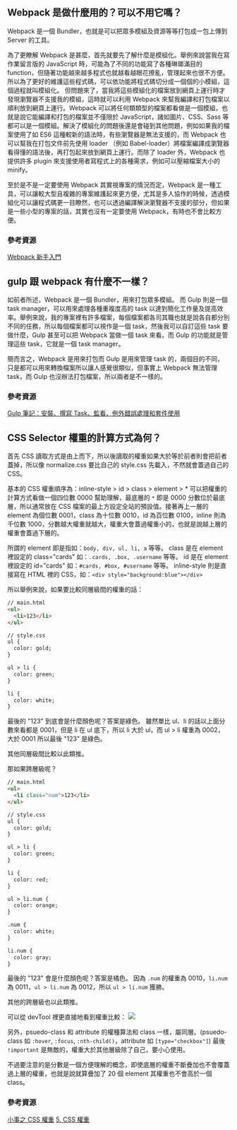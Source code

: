 ## Webpack 是做什麼用的？可以不用它嗎？
Webpack 是一個 Bundler，也就是可以把眾多模組及資源等等打包成一包上傳到 Server 的工具。

為了更瞭解 Webpack 是甚麼，首先就要先了解什麼是模組化。舉例來說當我在寫作業留言版的 JavaScript 時，可能為了不同的功能寫了各種琳瑯滿目的 function，但隨著功能越來越多程式也就越看越眼花撩亂，管理起來也很不方便。所以為了更好的維護這些程式碼，可以依功能將程式碼切分成一個個的小模組，這個過程就叫模組化。
但問題來了，當我將這些模組化的檔案放到網頁上運行時才發現瀏覽器不支援我的模組，這時就可以利用 Webpack 來幫我編譯和打包檔案以順利放到網頁上運行。Webpack 可以將任何類類型的檔案都看做是一個模組，也就是說它能編譯和打包的檔案並不僅限於 JavaScript，諸如圖片、CSS、Sass 等都可以是一個模組。解決了模組化的問題後還是會碰到其他問題，例如如果我的檔案使用了如 ES6 這種較新的語法時，有些瀏覽器是無法支援的，而 Webpack 也可以幫我在打包文件前先使用 loader （例如 Babel-loader）將檔案編譯成瀏覽器看得懂的語法後，再打包起來放到網頁上運行。而除了 loader 外，Webpack 也提供許多 plugin 來支援使用者寫程式上的各種需求，例如可以壓縮檔案大小的 minify。

至於是不是一定要使用 Webpack 其實視專案的情況而定，Webpack 是一種工具，可以讓較大型且複雜的專案維護起來更方便，尤其是多人協作的時候，透過模組化可以讓程式碼更一目瞭然，也可以透過編譯解決瀏覽器不支援的部分，但如果是一些小型的專案的話，其實也沒有一定要使用 Webpack，有時也不會比較方便。

### 參考資源
[Webpack 新手入門](https://tw.alphacamp.co/blog/webpack-introduction)


## gulp 跟 webpack 有什麼不一樣？
如前者所述，Webpack 是一個 Bundler，用來打包眾多模組。
而 Gulp 則是一個 task manager，可以用來處理各種重複度高的 task 以達到簡化工作量及提高效率。舉例來說，我的專案裡有許多檔案，每個檔案都各司其職也就是說各自都分別不同的任務，所以每個檔案都可以視作是一個 task，然後我可以自訂這些 task 要做什麼，Gulp 甚至可以把 Webpack 當做一個 task 來看。而 Gulp 的功能就是管理這些 task，它就是一個 task manager。

簡而言之，Webpack 是用來打包而 Gulp 是用來管理 task 的，兩個目的不同，只是都可以用來轉換檔案所以讓人感覺很類似，但事實上 Webpack 無法管理 task，而 Gulp 也沒辦法打包檔案，所以兩者是不一樣的。

### 參考資源
[Gulp 筆記：安裝、撰寫 Task、監看、例外錯誤處理和套件使用](https://cythilya.github.io/2016/08/20/gulp/)

## CSS Selector 權重的計算方式為何？
首先 CSS 讀取方式是由上而下，所以後讀取的權重如果大於等於前者則會把前者蓋掉，所以像 normalize.css 要比自己的 style.css 先載入，不然就會蓋過自己的 CSS。

基本的 CSS 權重順序為：inline-style > id > class > element > *
可以把權重的計算方式看做一個四位數 0000 幫助理解，最底層的 `*` 即是 0000 分數位於最底層，所以通常放在 CSS 檔案的最上方設定全站的預設值。接著再上一層的 element 為個位數 0001，class 為十位數 0010，id 為百位數 0100，inline 則為千位數 1000，分數越大權重就越大，權重大會蓋過權重小的，也就是說越上層的權重會蓋過下層的。

所謂的 element 即是指如：`body, div, ul, li, a` 等等。
class 是在 element 裡設定的 class="cards" 如：`.cards, .box, .username` 等等。
id 是在 element 裡設定的 id="cards" 如：`#cards, #box, #username` 等等。
inline-style 則是直接寫在 HTML 裡的 CSS，如：`<div style="background:blue"></div>`

所以舉例來說，如果要比較同層級間的權重的話：
```html
// main.html
<ul>
  <li>123</li>
</ul>

// style.css
ul {
  color: gold;
}

ul > li {
  color: green;
}

li {
  color: white;
}
```
最後的 "123" 到底會是什麼顏色呢？答案是綠色。
雖然單比 ul、li 的話以上面分數來看都是 0001，但是 li 在 ul 底下，所以 li 大於 ul，而 ul > li 權重為 0002，大於 0001 所以最後 "123" 是綠色。

其他同層級間比較以此類推。

那如果跨層級呢？
```html
// main.html
<ul>
  <li class="num">123</li>
</ul>

// style.css
ul {
  color: gold;
}

ul > li {
  color: green;
}

li {
  color: red;
}

ul > li.num {
  color: orange;
}

.num {
  color: white;
}

li.num {
  color: gray;
}
```
最後的 "123" 會是什麼顏色呢？答案是橘色。
因為 `.num` 的權重為 0010，`li.num` 為 0011，`ul > li.num` 為 0012，所以 `ul > li.num` 獲勝。

其他的跨層級也以此類推。

可以從 devTool 裡更直接地看到權重比較：
![](https://i.imgur.com/rPBoJB3.png)

另外，psuedo-class 和 attribute 的權種算法和 class 一樣，屬同層。(psuedo-class 如 `:hover`, `:focus`, `:nth-child()`，attribute 如 `[type="checkbox"]`)
最後 `!important` 是無敵的，權重大於其他層級除了自己，要小心使用。

不過要注意的是分數是一個方便理解的概念，即使底層的權重不斷疊加也不會覆蓋過上層的權重，也就是說就算疊加了 20 個 element 其權重也不會高於一個 class。 


### 參考資源
[小事之 CSS 權重](https://ithelp.ithome.com.tw/articles/10196454)
[5. CSS 權重](https://medium.com/neptune-coding/html-css%E6%95%99%E5%AD%B8-class%E6%AC%8A%E9%87%8D-71089ce29624)

